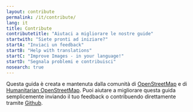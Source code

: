 ```yaml
---
layout: contribute
permalink: /it/contribute/
lang: it
title: Contribute
contributetitle: "Aiutaci a migliorare le nostre guide"
startwith: "Siete pronti ad iniziare?"
startA: "Inviaci un feedback"
startB: "Help with translations"
startC: "Improve Images - in your language!"
startD: "Segnala problemi e contribuisci"
nosearch: true
---
```

Questa guida è creata e mantenuta dalla comunità di [OpenStreetMap](http://www.openstreetmap.org/) e di [Humanitarian OpenStreetMap](http://hotosm.org/). Puoi aiutare a migliorare questa guida semplicemente inviando il tuo feedback o contribuendo direttamente tramite [Github](http://github.com/hotosm/learnosm).
